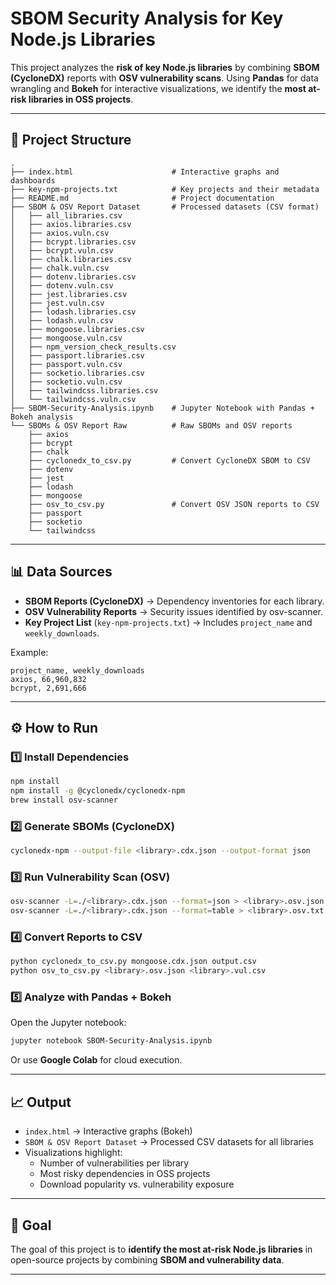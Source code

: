 # SBOM Security Analysis for Key Node.js Libraries

This project analyzes the **risk of key Node.js libraries** by combining **SBOM (CycloneDX)** reports with **OSV vulnerability scans**. Using **Pandas** for data wrangling and **Bokeh** for interactive visualizations, we identify the **most at-risk libraries in OSS projects**.

---

## 📂 Project Structure

```
.
├── index.html                      # Interactive graphs and dashboards
├── key-npm-projects.txt            # Key projects and their metadata
├── README.md                       # Project documentation
├── SBOM & OSV Report Dataset       # Processed datasets (CSV format)
│   ├── all_libraries.csv
│   ├── axios.libraries.csv
│   ├── axios.vuln.csv
│   ├── bcrypt.libraries.csv
│   ├── bcrypt.vuln.csv
│   ├── chalk.libraries.csv
│   ├── chalk.vuln.csv
│   ├── dotenv.libraries.csv
│   ├── dotenv.vuln.csv
│   ├── jest.libraries.csv
│   ├── jest.vuln.csv
│   ├── lodash.libraries.csv
│   ├── lodash.vuln.csv
│   ├── mongoose.libraries.csv
│   ├── mongoose.vuln.csv
│   ├── npm_version_check_results.csv
│   ├── passport.libraries.csv
│   ├── passport.vuln.csv
│   ├── socketio.libraries.csv
│   ├── socketio.vuln.csv
│   ├── tailwindcss.libraries.csv
│   └── tailwindcss.vuln.csv
├── SBOM-Security-Analysis.ipynb    # Jupyter Notebook with Pandas + Bokeh analysis
└── SBOMs & OSV Report Raw          # Raw SBOMs and OSV reports
    ├── axios
    ├── bcrypt
    ├── chalk
    ├── cyclonedx_to_csv.py         # Convert CycloneDX SBOM to CSV
    ├── dotenv
    ├── jest
    ├── lodash
    ├── mongoose
    ├── osv_to_csv.py               # Convert OSV JSON reports to CSV
    ├── passport
    ├── socketio
    └── tailwindcss
```

---

## 📊 Data Sources

- **SBOM Reports (CycloneDX)** → Dependency inventories for each library.
- **OSV Vulnerability Reports** → Security issues identified by osv-scanner.
- **Key Project List** (`key-npm-projects.txt`) → Includes `project_name` and `weekly_downloads`.

Example:
```
project_name, weekly_downloads
axios, 66,960,832
bcrypt, 2,691,666
```

---

## ⚙️ How to Run

### 1️⃣ Install Dependencies
```bash
npm install
npm install -g @cyclonedx/cyclonedx-npm
brew install osv-scanner
```

### 2️⃣ Generate SBOMs (CycloneDX)
```bash
cyclonedx-npm --output-file <library>.cdx.json --output-format json
```

### 3️⃣ Run Vulnerability Scan (OSV)
```bash
osv-scanner -L=./<library>.cdx.json --format=json > <library>.osv.json
osv-scanner -L=./<library>.cdx.json --format=table > <library>.osv.txt
```

### 4️⃣ Convert Reports to CSV
```bash
python cyclonedx_to_csv.py mongoose.cdx.json output.csv
python osv_to_csv.py <library>.osv.json <library>.vul.csv
```

### 5️⃣ Analyze with Pandas + Bokeh
Open the Jupyter notebook:
```bash
jupyter notebook SBOM-Security-Analysis.ipynb
```

Or use **Google Colab** for cloud execution.

---

## 📈 Output

- `index.html` → Interactive graphs (Bokeh)
- `SBOM & OSV Report Dataset` → Processed CSV datasets for all libraries
- Visualizations highlight:
  - Number of vulnerabilities per library
  - Most risky dependencies in OSS projects
  - Download popularity vs. vulnerability exposure

---

## 🚀 Goal

The goal of this project is to **identify the most at-risk Node.js libraries** in open-source projects by combining **SBOM and vulnerability data**.

---


